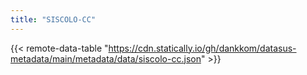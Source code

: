 ```yaml
---
title: "SISCOLO-CC"
---
```


{{< remote-data-table "https://cdn.statically.io/gh/dankkom/datasus-metadata/main/metadata/data/siscolo-cc.json" >}}
